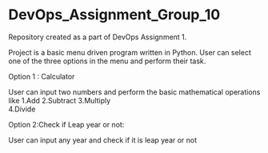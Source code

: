 # DevOps_Assignment_Group_10

Repository created as a part of DevOps Assignment 1.

Project is a basic menu driven program written in Python. User can select one of the three options in the menu and perform their task.

Option 1 : Calculator

User can input two numbers and perform the basic mathematical operations like 
1.Add 
2.Subtract 
3.Multiply  
4.Divide

Option 2:Check if Leap year or not:

User can input any year and check if it is leap year or not


